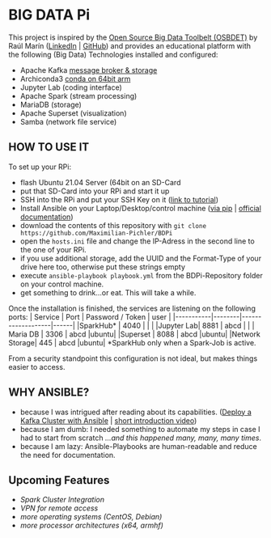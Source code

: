 # BIG DATA Pi 
This project is inspired by the [Open Source Big Data Toolbelt (OSBDET)](https://github.com/raulmarinperez/osbdet) by Raúl Marín ([LinkedIn](https://github.com/raulmarinperez) | [GitHub](https://www.linkedin.com/in/raulmarinperez/)) and provides an educational platform with the following (Big Data) Technologies installed and configured:
- Apache Kafka [message broker & storage](https://kafka.apache.org/)
- Archiconda3 [conda on 64bit arm](https://github.com/Archiconda)
- Jupyter Lab (coding interface)
- Apache Spark (stream processing)
- MariaDB (storage)
- Apache Superset (visualization)
- Samba (network file service)

## HOW TO USE IT
To set up your RPi: 
- flash Ubuntu 21.04 Server (64bit on an SD-Card
- put that SD-Card into your RPi and start it up
- SSH into the RPi and put your SSH Key on it ([link to tutorial](https://www.raspberrypi.org/documentation/remote-access/ssh/passwordless.md))
- Install Ansible on your Laptop/Desktop/control machine ([via pip](https://medium.com/@mitesh_shamra/introduction-to-ansible-e5b56ee76b8c) | [official documentation](https://docs.ansible.com/ansible/2.3/intro_installation.html#latest-releases-via-pip))
- download the contents of this repository with `git clone https://github.com/Maximilian-Pichler/BDPi`
- open the `hosts.ini` file and change the IP-Adress in the second line to the one of your RPi.
- if you use additional storage, add the UUID and the Format-Type of your drive here too, otherwise put these strings empty
- execute `ansible-playbook playbook.yml` from the BDPi-Repository folder on your control machine.
- get something to drink...or eat. This will take a while.

Once the installation is finished, the services are listening on the following ports:
|  Service  |  Port  | Password / Token  | user |
|-----------|--------|-------------------|------|
|SparkHub*  | 4040   |                   |      |
|Jupyter Lab| 8881   | abcd              |      |
| Maria DB  | 3306   | abcd              |ubuntu|
|Superset   | 8088   | abcd              |ubuntu|
|Network Storage|  445   | abcd              |ubuntu|
*SparkHub only when a Spark-Job is active.

From a security standpoint this configuration is not ideal, but makes things easier to access.

## WHY ANSIBLE?
- because I was intrigued after reading about its capabilities. ([Deploy a Kafka Cluster with Ansible](https://towardsdatascience.com/deploy-a-kafka-cluster-with-terraform-and-ansible-21bee1ee4fb) | [short introduction video](https://www.ansible.com/resources/videos/quick-start-video))
- because I am dumb: I needed something to automate my steps in case I had to start from scratch *...and this happened many, many, many times*.
- because I am lazy: Ansible-Playbooks are human-readable and reduce the need for documentation.


## Upcoming Features

- *Spark Cluster Integration*
- *VPN for remote access*
- *more operating systems (CentOS, Debian)*
- *more processor architectures (x64, armhf)*